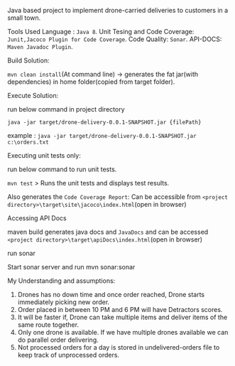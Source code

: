 Java based project to implement drone-carried deliveries to customers in a small town. 

Tools Used 
Language : `Java 8`.
Unit Tesing and Code Coverage:  `Junit,Jacoco Plugin for Code Coverage`.
Code Quality: `Sonar`.
API-DOCS: `Maven Javadoc Plugin`.  

Build Solution:

`mvn clean install`(At command line) 
-> generates the fat jar(with dependencies) in home folder(copied from target folder).

Execute Solution:

run below command in project directory

`java -jar target/drone-delivery-0.0.1-SNAPSHOT.jar {filePath}`

example : `java -jar target/drone-delivery-0.0.1-SNAPSHOT.jar c:\orders.txt`

Executing unit tests only:

run below command to run unit tests.

`mvn test` > Runs the unit tests and displays test results.

Also generates the `Code Coverage Report`: Can be accessible from `<project directory>\target\site\jacoco\index.html`(open in browser)

Accessing API Docs

maven build generates  java  docs and  `JavaDocs` and can be accessed `<project directory>\target\apiDocs\index.html`(open in browser) 
 
run sonar

Start sonar server and run mvn sonar:sonar

My Understanding and assumptions:
1. Drones has no down time and once order reached, Drone starts immediately picking new order. 
2. Order placed in between 10 PM and 6 PM will have Detractors scores.
3. It will be faster if, Drone can take multiple items and deliver items of the same route together.
4. Only one drone is available. If we have multiple drones available we can do parallel order delivering.
5. Not processed orders for a day is stored in undelivered-orders file to keep track of unprocessed orders.

